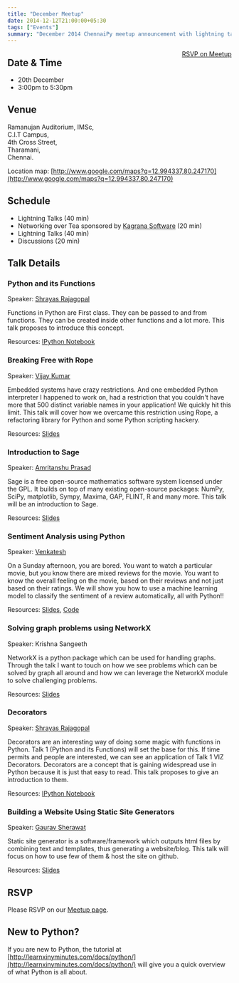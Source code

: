 ```yaml
---
title: "December Meetup"
date: 2014-12-12T21:00:00+05:30
tags: ["Events"]
summary: "December 2014 ChennaiPy meetup announcement with lightning talks format."
---
```


<a style="float:right;" class="pure-button"
href="http://www.meetup.com/Chennaipy/events/219031098/"><i class="fa
fa-check-square-o"></i> RSVP on Meetup</a>

## Date & Time

  * 20th December
  * 3:00pm to 5:30pm

## Venue

Ramanujan Auditorium, IMSc,  
C.I.T Campus,  
4th Cross Street,  
Tharamani,  
Chennai.  

Location map:
[http://www.google.com/maps?q=12.994337,80.247170](http://www.google.com/maps?q=12.994337,80.247170)

## Schedule

  * Lightning Talks (40 min)
  * Networking over Tea sponsored by [Kagrana
    Software](http://kagrana.com/) (20 min)
  * Lightning Talks (40 min)
  * Discussions (20 min)

## Talk Details

### Python and its Functions

Speaker: [Shrayas Rajagopal](http://www.meetup.com/Chennaipy/members/31218952/)

Functions in Python are First class. They can be passed to and from
functions. They can be created inside other functions and a lot
more. This talk proposes to introduce this concept.

Resources: [IPython
Notebook](http://nbviewer.ipython.org/github/shrayasr/talks/blob/master/py-functions-chennaipy-dec2014/Functions.ipynb)

### Breaking Free with Rope

Speaker: [Vijay Kumar](http://www.meetup.com/Chennaipy/members/147018982/)

Embedded systems have crazy restrictions. And one embedded Python
interpreter I happened to work on, had a restriction that you couldn't
have more that 500 distinct variable names in your application! We
quickly hit this limit. This talk will cover how we overcame this
restriction using Rope, a refactoring library for Python and some
Python scripting hackery.

Resources: [Slides](http://www.slideshare.net/VijayKumarBagavathSi/breaking-free-with-rope)

### Introduction to Sage

Speaker: [Amritanshu Prasad](http://www.meetup.com/Chennaipy/members/182681977/)

Sage is a free open-source mathematics software system licensed under
the GPL. It builds on top of many existing open-source packages:
NumPy, SciPy, matplotlib, Sympy, Maxima, GAP, FLINT, R and many
more. This talk will be an introduction to Sage.

Resources: [Slides](https://dl.dropboxusercontent.com/u/15301461/sage.pdf)

### Sentiment Analysis using Python

Speaker: [Venkatesh](http://www.meetup.com/Chennaipy/members/121391002/)

On a Sunday afternoon, you are bored. You want to watch a particular
movie, but you know there are mixed reviews for the movie. You want to
know the overall feeling on the movie, based on their reviews and not
just based on their ratings. We will show you how to use a machine
learning model to classify the sentiment of a review automatically,
all with Python!!

Resources:
[Slides](http://vumaasha.github.io/pychennai-sentiment-analysis/),
[Code](https://github.com/vumaasha/pychennai-sentiment-analysis)


### Solving graph problems using NetworkX

Speaker: Krishna Sangeeth

NetworkX is a python package which can be used for handling
graphs. Through the talk I want to touch on how we see problems which
can be solved by graph all around and how we can leverage the NetworkX
module to solve challenging problems.

Resources:
[Slides](http://www.slideshare.net/kskrishnasangeeth/solving-graph-problems-using-networkx)

### Decorators 

Speaker: [Shrayas Rajagopal](http://www.meetup.com/Chennaipy/members/31218952/)

Decorators are an interesting way of doing some magic with functions
in Python. Talk 1 (Python and its Functions) will set the base for
this. If time permits and people are interested, we can see an
application of Talk 1 VIZ Decorators. Decorators are a concept that is
gaining widespread use in Python because it is just that easy to
read. This talk proposes to give an introduction to them.

Resources: [IPython
Notebook](http://nbviewer.ipython.org/github/shrayasr/talks/blob/master/py-functions-chennaipy-dec2014/Decorators.ipynb)

### Building a Website Using Static Site Generators

Speaker: [Gaurav Sherawat](http://www.meetup.com/Chennaipy/members/73333582/)

Static site generator is a software/framework which outputs html files
by combining text and templates, thus generating a website/blog. This
talk will focus on how to use few of them & host the site on github.

Resources: [Slides](http://www.slideshare.net/GauravSehrawat1/static-site-generator-in-python)

## RSVP

Please RSVP on our [Meetup
page](http://www.meetup.com/Chennaipy/events/219031098/).

## New to Python?

If you are new to Python, the tutorial at
[http://learnxinyminutes.com/docs/python/](http://learnxinyminutes.com/docs/python/)
will give you a quick overview of what Python is all about.
